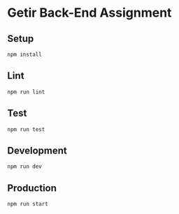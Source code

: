 # Getir Back-End Assignment

## Setup

```
npm install
```

## Lint

```
npm run lint
```

## Test

```
npm run test
```

## Development

```
npm run dev
```

## Production

```
npm run start
```
